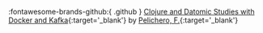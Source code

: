 


:fontawesome-brands-github:{ .github } [Clojure and Datomic Studies with Docker and Kafka](https://github.com/pelichero/code4nimbus){:target='_blank'} by [Pelichero, F.](https://github.com/pelichero){:target='_blank'}

